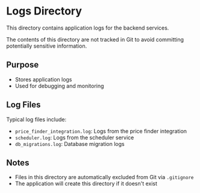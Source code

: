 # Logs Directory

This directory contains application logs for the backend services.

The contents of this directory are not tracked in Git to avoid committing potentially sensitive information.

## Purpose

- Stores application logs
- Used for debugging and monitoring

## Log Files

Typical log files include:
- `price_finder_integration.log`: Logs from the price finder integration
- `scheduler.log`: Logs from the scheduler service
- `db_migrations.log`: Database migration logs

## Notes

- Files in this directory are automatically excluded from Git via `.gitignore`
- The application will create this directory if it doesn't exist 